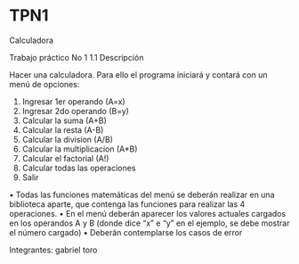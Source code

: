 # TPN1
Calculadora

Trabajo práctico No 1
1.1 Descripción

Hacer una calculadora. Para ello el programa iniciará y contará con un menú de opciones:
1. Ingresar 1er operando (A=x)
2. Ingresar 2do operando (B=y)
3. Calcular la suma (A+B)
4. Calcular la resta (A-B)
5. Calcular la division (A/B)
6. Calcular la multiplicacion (A*B)
7. Calcular el factorial (A!)
8. Calcular todas las operaciones
9. Salir

• Todas las funciones matemáticas del menú se deberán realizar en una biblioteca aparte,
que contenga las funciones para realizar las 4 operaciones.
• En el menú deberán aparecer los valores actuales cargados en los operandos A y B
(donde dice “x” e “y” en el ejemplo, se debe mostrar el número cargado)
• Deberán contemplarse los casos de error

Integrantes: gabriel toro



